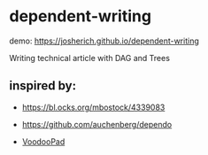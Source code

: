 # dependent-writing

demo: https://josherich.github.io/dependent-writing

Writing technical article with DAG and Trees


## inspired by:

- https://bl.ocks.org/mbostock/4339083

- https://github.com/auchenberg/dependo

- [VoodooPad](voodoopad.com)